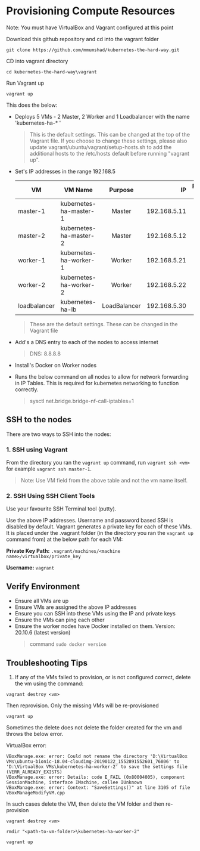 # Provisioning Compute Resources

Note: You must have VirtualBox and Vagrant configured at this point

Download this github repository and cd into the vagrant folder

`git clone https://github.com/mmumshad/kubernetes-the-hard-way.git`

CD into vagrant directory

`cd kubernetes-the-hard-way\vagrant`

Run Vagrant up

`vagrant up`


This does the below:

- Deploys 5 VMs - 2 Master, 2 Worker and 1 Loadbalancer with the name 'kubernetes-ha-* '
    > This is the default settings. This can be changed at the top of the Vagrant file.
    > If you choose to change these settings, please also update vagrant/ubuntu/vagrant/setup-hosts.sh
    > to add the additional hosts to the /etc/hosts default before running "vagrant up".

- Set's IP addresses in the range 192.168.5

    | VM            |  VM Name               | Purpose       | IP           | Forwarded Port   |
    | ------------  | ---------------------- |:-------------:| ------------:| ----------------:|
    | master-1      | kubernetes-ha-master-1 | Master        | 192.168.5.11 |     2711         |
    | master-2      | kubernetes-ha-master-2 | Master        | 192.168.5.12 |     2712         |
    | worker-1      | kubernetes-ha-worker-1 | Worker        | 192.168.5.21 |     2721         |
    | worker-2      | kubernetes-ha-worker-2 | Worker        | 192.168.5.22 |     2722         |
    | loadbalancer  | kubernetes-ha-lb       | LoadBalancer  | 192.168.5.30 |     2730         |

    > These are the default settings. These can be changed in the Vagrant file

- Add's a DNS entry to each of the nodes to access internet
    > DNS: 8.8.8.8

- Install's Docker on Worker nodes
- Runs the below command on all nodes to allow for network forwarding in IP Tables.
  This is required for kubernetes networking to function correctly.
    > sysctl net.bridge.bridge-nf-call-iptables=1


## SSH to the nodes

There are two ways to SSH into the nodes:

### 1. SSH using Vagrant

  From the directory you ran the `vagrant up` command, run `vagrant ssh <vm>` for example `vagrant ssh master-1`.
  > Note: Use VM field from the above table and not the vm name itself.

### 2. SSH Using SSH Client Tools

Use your favourite SSH Terminal tool (putty).

Use the above IP addresses. Username and password based SSH is disabled by default.
Vagrant generates a private key for each of these VMs. It is placed under the .vagrant folder (in the directory you ran the `vagrant up` command from) at the below path for each VM:

**Private Key Path:** `.vagrant/machines/<machine name>/virtualbox/private_key`

**Username:** `vagrant`


## Verify Environment

- Ensure all VMs are up
- Ensure VMs are assigned the above IP addresses
- Ensure you can SSH into these VMs using the IP and private keys
- Ensure the VMs can ping each other
- Ensure the worker nodes have Docker installed on them. Version: 20.10.6 (latest version)
  > command `sudo docker version`

## Troubleshooting Tips

1. If any of the VMs failed to provision, or is not configured correct, delete the vm using the command:

`vagrant destroy <vm>`

Then reprovision. Only the missing VMs will be re-provisioned

`vagrant up`


Sometimes the delete does not delete the folder created for the vm and throws the below error.

VirtualBox error:

    VBoxManage.exe: error: Could not rename the directory 'D:\VirtualBox VMs\ubuntu-bionic-18.04-cloudimg-20190122_1552891552601_76806' to 'D:\VirtualBox VMs\kubernetes-ha-worker-2' to save the settings file (VERR_ALREADY_EXISTS)
    VBoxManage.exe: error: Details: code E_FAIL (0x80004005), component SessionMachine, interface IMachine, callee IUnknown
    VBoxManage.exe: error: Context: "SaveSettings()" at line 3105 of file VBoxManageModifyVM.cpp

In such cases delete the VM, then delete the VM folder and then re-provision

`vagrant destroy <vm>`

`rmdir "<path-to-vm-folder>\kubernetes-ha-worker-2"`

`vagrant up`

